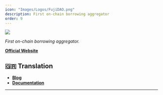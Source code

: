 ```yaml
---
icon: "Images/Logos/FujiDAO.png"
description: First on-chain borrowing aggregator
order: 9
---
```


![](../Images/Covers/FujiDAO.png)

_First on-chain borrowing aggregator._

[**Official Website**](https://www.fujidao.org/#/)

## 🇬🇷 Translation

- [**Blog**](https://medium.com/@fuji-finance-greece)
- [**Documentation**](https://docs.fujidao.org/v/greek)

---
